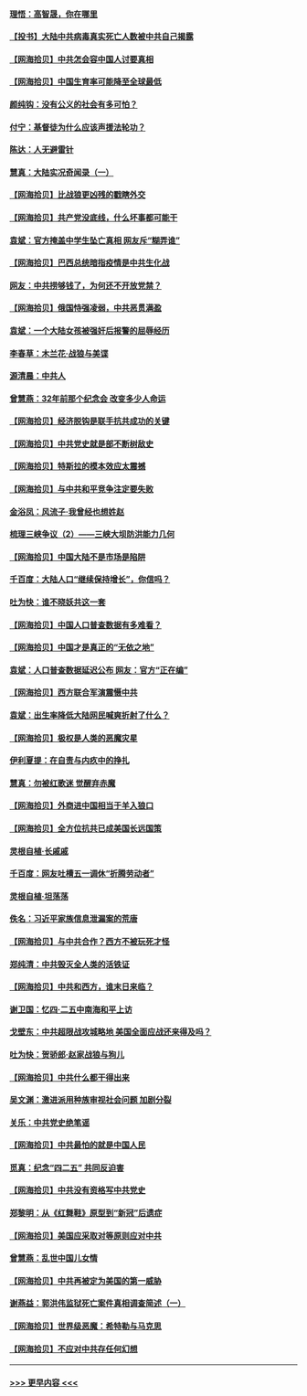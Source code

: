 #### [理悟：高智晟，你在哪里](../pages/nsc993/n12953115.md?t=05170901) 
#### [【投书】大陆中共病毒真实死亡人数被中共自己揭露](../pages/nsc993/n12953050.md?t=05170901) 
#### [【网海拾贝】中共怎会容中国人讨要真相](../pages/nsc993/n12952161.md?t=05170901) 
#### [【网海拾贝】中国生育率可能降至全球最低](../pages/nsc993/n12948793.md?t=05170901) 
#### [颜纯钩：没有公义的社会有多可怕？](../pages/nsc993/n12947626.md?t=05170901) 
#### [付宁：基督徒为什么应该声援法轮功？](../pages/nsc993/n12947233.md?t=05170901) 
#### [陈达：人无避雷针](../pages/nsc993/n12947098.md?t=05170901) 
#### [慧真：大陆实况奇闻录（一）](../pages/nsc993/n12945811.md?t=05170901) 
#### [【网海拾贝】比战狼更凶残的戳瞎外交](../pages/nsc993/n12945717.md?t=05170901) 
#### [【网海拾贝】共产党没底线，什么坏事都可能干](../pages/nsc993/n12942090.md?t=05170901) 
#### [袁斌：官方掩盖中学生坠亡真相 网友斥“糊弄谁”](../pages/nsc993/n12942029.md?t=05170901) 
#### [【网海拾贝】巴西总统暗指疫情是中共生化战](../pages/nsc993/n12938999.md?t=05170901) 
#### [网友：中共捞够钱了，为何还不开放党禁？](../pages/nsc993/n12938952.md?t=05170901) 
#### [【网海拾贝】俄国恃强凌弱，中共恶贯满盈](../pages/nsc993/n12936626.md?t=05170901) 
#### [袁斌：一个大陆女孩被强奸后报警的屈辱经历](../pages/nsc993/n12936547.md?t=05170901) 
#### [李春草：木兰花·战狼与美谍](../pages/nsc993/n12935995.md?t=05170901) 
#### [源清晨：中共人](../pages/nsc993/n12935589.md?t=05170901) 
#### [曾慧燕：32年前那个纪念会 改变多少人命运](../pages/nsc993/n12934233.md?t=05170901) 
#### [【网海拾贝】经济脱钩是联手抗共成功的关键](../pages/nsc993/n12934176.md?t=05170901) 
#### [【网海拾贝】中共党史就是部不断树敌史](../pages/nsc993/n12932844.md?t=05170901) 
#### [【网海拾贝】特斯拉的模本效应太震撼](../pages/nsc993/n12925626.md?t=05170901) 
#### [【网海拾贝】与中共和平竞争注定要失败](../pages/nsc993/n12923326.md?t=05170901) 
#### [金浴凤：风流子‧我曾经也想姓赵](../pages/nsc993/n12920911.md?t=05170901) 
#### [梳理三峡争议（2）——三峡大坝防洪能力几何](../pages/nsc993/n12920173.md?t=05170901) 
#### [【网海拾贝】中国大陆不是市场是陷阱](../pages/nsc993/n12920143.md?t=05170901) 
#### [千百度：大陆人口“继续保持增长”，你信吗？](../pages/nsc993/n12918946.md?t=05170901) 
#### [吐为快：谁不晓妖共这一套](../pages/nsc993/n12918941.md?t=05170901) 
#### [【网海拾贝】中国人口普查数据有多难看？](../pages/nsc993/n12917822.md?t=05170901) 
#### [【网海拾贝】中国才是真正的“无依之地”](../pages/nsc993/n12915845.md?t=05170901) 
#### [袁斌：人口普查数据延迟公布 网友：官方“正在编”](../pages/nsc993/n12915748.md?t=05170901) 
#### [【网海拾贝】西方联合军演震慑中共](../pages/nsc993/n12913466.md?t=05170901) 
#### [袁斌：出生率降低大陆网民喊爽折射了什么？](../pages/nsc993/n12913365.md?t=05170901) 
#### [【网海拾贝】极权是人类的恶魔灾星](../pages/nsc993/n12910697.md?t=05170901) 
#### [伊利夏提：在自责与内疚中的挣扎](../pages/nsc993/n12910493.md?t=05170901) 
#### [慧真：勿被红歌迷 觉醒弃赤魔](../pages/nsc993/n12910485.md?t=05170901) 
#### [【网海拾贝】外商进中国相当于羊入狼口](../pages/nsc993/n12908274.md?t=05170901) 
#### [【网海拾贝】全方位抗共已成美国长远国策](../pages/nsc993/n12906878.md?t=05170901) 
#### [灵根自植‧长戚戚](../pages/nsc993/n12905585.md?t=05170901) 
#### [千百度：网友吐槽五一调休“折腾劳动者”](../pages/nsc993/n12905934.md?t=05170901) 
#### [灵根自植‧坦荡荡](../pages/nsc993/n12905562.md?t=05170901) 
#### [佚名：习近平家族信息泄漏案的荒唐](../pages/nsc993/n12904705.md?t=05170901) 
#### [【网海拾贝】与中共合作？西方不被玩死才怪](../pages/nsc993/n12903873.md?t=05170901) 
#### [郑纯清：中共毁灭全人类的活铁证](../pages/nsc993/n12903785.md?t=05170901) 
#### [【网海拾贝】中共和西方，谁末日来临？](../pages/nsc993/n12903482.md?t=05170901) 
#### [谢卫国：忆四‧二五中南海和平上访](../pages/nsc993/n12902192.md?t=05170901) 
#### [戈壁东：中共超限战攻城略地 美国全面应战还来得及吗？](../pages/nsc993/n12902297.md?t=05170901) 
#### [吐为快：贺骄郎‧赵家战狼与狗儿](../pages/nsc993/n12902280.md?t=05170901) 
#### [【网海拾贝】中共什么都干得出来](../pages/nsc993/n12897500.md?t=05170901) 
#### [吴文渊：激进派用种族审视社会问题 加剧分裂](../pages/nsc993/n12893881.md?t=05170901) 
#### [关乐：中共党史绝笔谣](../pages/nsc993/n12897270.md?t=05170901) 
#### [【网海拾贝】中共最怕的就是中国人民](../pages/nsc993/n12894705.md?t=05170901) 
#### [觅真：纪念“四二五” 共同反迫害](../pages/nsc993/n12894553.md?t=05170901) 
#### [【网海拾贝】中共没有资格写中共党史](../pages/nsc993/n12892231.md?t=05170901) 
#### [郑黎明：从《红舞鞋》原型到“新冠”后遗症](../pages/nsc993/n12890469.md?t=05170901) 
#### [【网海拾贝】美国应采取对等原则应对中共](../pages/nsc993/n12889176.md?t=05170901) 
#### [曾慧燕：乱世中国儿女情](../pages/nsc993/n12887931.md?t=05170901) 
#### [【网海拾贝】中共再被定为美国的第一威胁](../pages/nsc993/n12887580.md?t=05170901) 
#### [谢燕益：郭洪伟监狱死亡案件真相调查简述（一）](../pages/nsc993/n12885648.md?t=05170901) 
#### [【网海拾贝】世界级恶魔：希特勒与马克思](../pages/nsc993/n12884062.md?t=05170901) 
#### [【网海拾贝】不应对中共存任何幻想](../pages/nsc993/n12881460.md?t=05170901) 

----
#### [ >>> 更早内容 <<< ](../indexes/nsc993-earlier.md)
